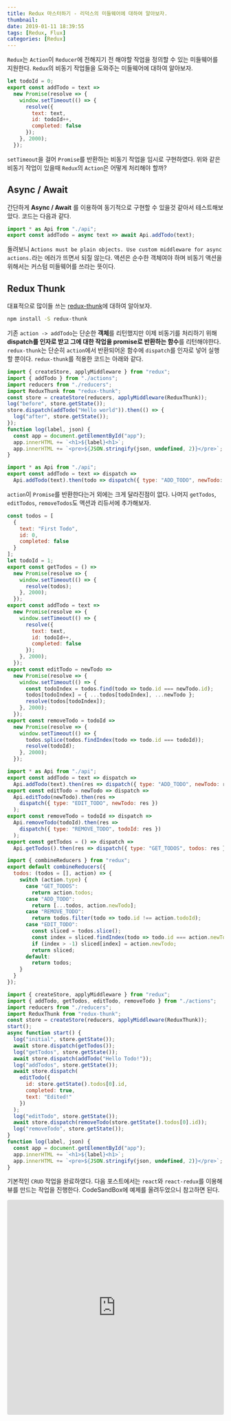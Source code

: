 ```yaml
---
title: Redux 마스터하기 - 리덕스의 미들웨어에 대하여 알아보자.
thumbnail:
date: 2019-01-11 18:39:55
tags: [Redux, Flux]
categories: [Redux]
---
```


`Redux`는 `Action`이 `Reducer`에 전해지기 전 해야할 작업을 정의할 수 있는 미들웨어를 지원한다. `Redux`의 비동기 작업들을 도와주는 미들웨어에 대하여 알아보자.

 <!-- more -->

```js api.js
let todoId = 0;
export const addTodo = text =>
  new Promise(resolve => {
    window.setTimeout(() => {
      resolve({
        text: text,
        id: todoId++,
        completed: false
      });
    }, 2000);
  });
```

`setTimeout`을 걸어 `Promise`를 반환하는 비동기 작업을 임시로 구현하였다. 위와 같은 비동기 작업이 있을때 `Redux`의 `Action`은 어떻게 처리해야 할까?

## Async / Await

간단하게 **Async / Await** 를 이용하여 동기적으로 구현할 수 있을것 같아서 테스트해보았다. 코드는 다음과 같다.

```js actions.js
import * as Api from "./api";
export const addTodo = async text => await Api.addTodo(text);
```

돌려보니 `Actions must be plain objects. Use custom middleware for async actions.`라는 에러가 뜨면서 되질 않는다. 액션은 순수한 객체여야 하며 비동기 액션을 위해서는 커스텀 미들웨어를 쓰라는 뜻이다.

## Redux Thunk

대표적으로 많이들 쓰는 [redux-thunk](https://github.com/reduxjs/redux-thunk)에 대하여 알아보자.

```bash
npm install -S redux-thunk
```

기존 `action -> addTodo`는 단순한 **객체**를 리턴했지만 이제 비동기를 처리하기 위해 **dispatch를 인자로 받고 그에 대한 작업을 promise로 반환하는 함수**를 리턴해야한다.
`redux-thunk`는 단순히 `action`에서 반환되어온 함수에 `dispatch`를 인자로 넣어 실행할 뿐이다. `redux-thunk`를 적용한 코드는 아래와 같다.

```js index.js
import { createStore, applyMiddleware } from "redux";
import { addTodo } from "./actions";
import reducers from "./reducers";
import ReduxThunk from "redux-thunk";
const store = createStore(reducers, applyMiddleware(ReduxThunk));
log("before", store.getState());
store.dispatch(addTodo("Hello world")).then(() => {
  log("after", store.getState());
});
function log(label, json) {
  const app = document.getElementById("app");
  app.innerHTML += `<h1>${label}<h1>`;
  app.innerHTML += `<pre>${JSON.stringify(json, undefined, 2)}</pre>`;
}
```

```js actions.js
import * as Api from "./api";
export const addTodo = text => dispatch =>
  Api.addTodo(text).then(todo => dispatch({ type: "ADD_TODO", newTodo: todo }));
```

`action`이 `Promise`를 반환한다는거 외에는 크게 달라진점이 없다. 나머지 `getTodos`, `editTodos`, `removeTodos`도 액션과 리듀서에 추가해보자.

```js api.js
const todos = [
  {
    text: "First Todo",
    id: 0,
    completed: false
  }
];
let todoId = 1;
export const getTodos = () =>
  new Promise(resolve => {
    window.setTimeout(() => {
      resolve(todos);
    }, 2000);
  });
export const addTodo = text =>
  new Promise(resolve => {
    window.setTimeout(() => {
      resolve({
        text: text,
        id: todoId++,
        completed: false
      });
    }, 2000);
  });
export const editTodo = newTodo =>
  new Promise(resolve => {
    window.setTimeout(() => {
      const todoIndex = todos.find(todo => todo.id === newTodo.id);
      todos[todoIndex] = { ...todos[todoIndex], ...newTodo };
      resolve(todos[todoIndex]);
    }, 2000);
  });
export const removeTodo = todoId =>
  new Promise(resolve => {
    window.setTimeout(() => {
      todos.splice(todos.findIndex(todo => todo.id === todoId));
      resolve(todoId);
    }, 2000);
  });
```

```js actions.js
import * as Api from "./api";
export const addTodo = text => dispatch =>
  Api.addTodo(text).then(res => dispatch({ type: "ADD_TODO", newTodo: res }));
export const editTodo = newTodo => dispatch =>
  Api.editTodo(newTodo).then(res =>
    dispatch({ type: "EDIT_TODO", newTodo: res })
  );
export const removeTodo = todoId => dispatch =>
  Api.removeTodo(todoId).then(res =>
    dispatch({ type: "REMOVE_TODO", todoId: res })
  );
export const getTodos = () => dispatch =>
  Api.getTodos().then(res => dispatch({ type: "GET_TODOS", todos: res }));
```

```js reducers.js
import { combineReducers } from "redux";
export default combineReducers({
  todos: (todos = [], action) => {
    switch (action.type) {
      case "GET_TODOS":
        return action.todos;
      case "ADD_TODO":
        return [...todos, action.newTodo];
      case "REMOVE_TODO":
        return todos.filter(todo => todo.id !== action.todoId);
      case "EDIT_TODO":
        const sliced = todos.slice();
        const index = sliced.findIndex(todo => todo.id === action.newTodo.id);
        if (index > -1) sliced[index] = action.newTodo;
        return sliced;
      default:
        return todos;
    }
  }
});
```

```js index.js
import { createStore, applyMiddleware } from "redux";
import { addTodo, getTodos, editTodo, removeTodo } from "./actions";
import reducers from "./reducers";
import ReduxThunk from "redux-thunk";
const store = createStore(reducers, applyMiddleware(ReduxThunk));
start();
async function start() {
  log("initial", store.getState());
  await store.dispatch(getTodos());
  log("getTodos", store.getState());
  await store.dispatch(addTodo("Hello Todo!"));
  log("addTodos", store.getState());
  await store.dispatch(
    editTodo({
      id: store.getState().todos[0].id,
      completed: true,
      text: "Edited!"
    })
  );
  log("editTodo", store.getState());
  await store.dispatch(removeTodo(store.getState().todos[0].id));
  log("removeTodo", store.getState());
}
function log(label, json) {
  const app = document.getElementById("app");
  app.innerHTML += `<h1>${label}<h1>`;
  app.innerHTML += `<pre>${JSON.stringify(json, undefined, 2)}</pre>`;
}
```

기본적인 `CRUD` 작업을 완료하였다. 다음 포스트에서는 `react`와 `react-redux`를 이용해 뷰를 만드는 작업을 진행한다.
CodeSandBox에 예제를 올려두었으니 참고하면 된다.

 <iframe src="https://codesandbox.io/embed/kmx0w14lo3" style="width:100%; height:500px; border:0; border-radius: 4px; overflow:hidden;" sandbox="allow-modals allow-forms allow-popups allow-scripts allow-same-origin"></iframe>
